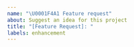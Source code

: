 ```yaml
---
name: "\U0001F4A1 Feature request"
about: Suggest an idea for this project
title: "[Feature Request]: "
labels: enhancement
---
```


<!-- ⚠️⚠️ Do Not Delete These Comments. ⚠️⚠️ -->
<!-- Read our Rules of Conduct: https://github.com/riyosha/cookerooni/blob/master/.github/CODE_OF_CONDUCT.md -->
<!-- Please search existing issues to avoid creating duplicates. -->
<!--- Provide a general summary of your question in the Title above -->

<!-- Describe the feature you'd like. -->

<!-- Before submitting, click on the preview tab to check your work so far-->
